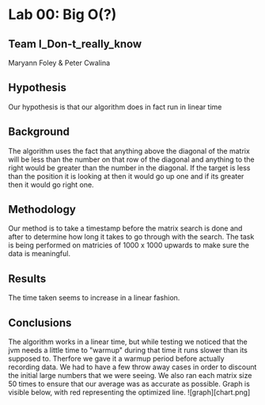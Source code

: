 # Lab 00: Big O(?)
## Team I_Don-t_really_know
Maryann Foley & Peter Cwalina

## Hypothesis
Our hypothesis is that our algorithm does in fact run in linear time

## Background
The algorithm uses the fact that anything above the diagonal of the matrix  will be less than the number on that row of the diagonal and anything to the right would be greater than the number in the diagonal.  If the target is less than the position it is looking at then it would go up one and if its greater then it would go right one.

## Methodology
Our method is to take a timestamp before the matrix search is done and after to determine how long it takes to go through with the search.
The task is being performed on matricies of 1000 x 1000 upwards to make sure the data is meaningful.

## Results
The time taken seems to increase in a linear fashion. 

## Conclusions
The algorithm works in a linear time, but while testing we noticed that the jvm needs a little time to "warmup" during that time it runs slower than its supposed to.  Therfore we gave it a warmup period before actually recording data.
We had to have a few throw away cases in order to discount the initial large numbers that we were seeing.
We also ran each matrix size 50 times to ensure that our average was as accurate as possible.  Graph is visible below, with red representing the optimized line.
![graph][chart.png]
